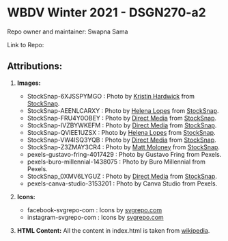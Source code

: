 # WBDV Winter 2021 - DSGN270-a2

Repo owner and maintainer: Swapna Sama

Link to Repo: 

## Attributions:

1. **Images:**

    - StockSnap-6XJSSPYMGO : Photo by [Kristin Hardwick](https://stocksnap.io/author/kristinhardwick) from [StockSnap](https://stocksnap.io).
    - StockSnap-AEENLCARXY : Photo by [Helena Lopes](https://stocksnap.io/author/helenalopes) from [StockSnap](https://stocksnap.io).
    - StockSnap-FRU4Y0OBEY : Photo by [Direct Media](https://stocksnap.io/author/directmedia) from [StockSnap](https://stocksnap.io). 
    - StockSnap-IVZBYWKEFM : Photo by [Direct Media](https://stocksnap.io/author/directmedia) from [StockSnap](https://stocksnap.io).
    - StockSnap-QVIEE1UZSX : Photo by [Helena Lopes](https://stocksnap.io/author/helenalopes) from [StockSnap](https://stocksnap.io).
    - StockSnap-VW4ISQ3YQB : Photo by [Direct Media](https://stocksnap.io/author/directmedia) from [StockSnap](https://stocksnap.io).
    - StockSnap-Z3ZMAY3CR4 : Photo by [Matt Moloney](https://stocksnap.io/author/mattmoloney) from [StockSnap](https://stocksnap.io).
    - pexels-gustavo-fring-4017429 : Photo by Gustavo Fring from Pexels.
    - pexels-buro-millennial-1438075 : Photo by Buro Millennial from Pexels.
    - StockSnap_0XMV6LYGUZ : Photo by [Direct Media](https://stocksnap.io/author/directmedia) from [StockSnap](https://stocksnap.io).
    - pexels-canva-studio-3153201 : Photo by Canva Studio from Pexels.

2. **Icons:**

    - facebook-svgrepo-com : Icons by [svgrepo.com](https://www.svgrepo.com/)
    - instagram-svgrepo-com : Icons by [svgrepo.com](https://www.svgrepo.com/)

3. **HTML Content:** All the content in index.html is taken from [wikipedia](https://en.wikipedia.org/wiki/Interior_design).

